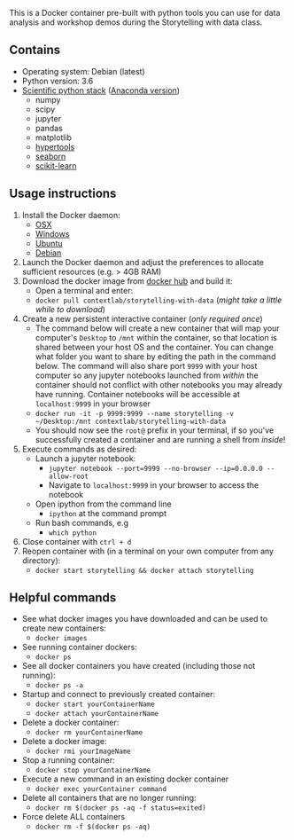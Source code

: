 This is a Docker container pre-built with python tools you can use for data analysis and workshop demos during the Storytelling with data class.

## Contains
- Operating system: Debian (latest)
- Python version: 3.6
- [Scientific python stack](https://www.scipy.org/about.html) ([Anaconda version](https://www.continuum.io/what-is-anaconda))
  - numpy
  - scipy
  - jupyter
  - pandas
  - matplotlib
  - [hypertools](http://hypertools.readthedocs.io/en/latest/index.html)  
  - [seaborn](http://seaborn.pydata.org/)
  - [scikit-learn](http://scikit-learn.org/stable/index.html)

## Usage instructions  

1. Install the Docker daemon:
    - [OSX](https://docs.docker.com/docker-for-mac/install/#download-docker-for-mac)
    - [Windows](https://docs.docker.com/docker-for-windows/install/)
    - [Ubuntu](https://docs.docker.com/engine/installation/linux/docker-ce/ubuntu/)
    - [Debian](https://docs.docker.com/engine/installation/linux/docker-ce/debian/)
2. Launch the Docker daemon and adjust the preferences to allocate sufficient resources (e.g. > 4GB RAM)
3. Download the docker image from [docker hub](https://hub.docker.com/r/contextlab/storytelling-with-data/) and build it:
    - Open a terminal and enter:
    - `docker pull contextlab/storytelling-with-data` (*might take a little while to download*)
4. Create a new persistent interactive container (*only required once*)
    - The command below will create a new container that will map your computer's `Desktop` to `/mnt` within the container, so that location is shared between your host OS and the container. You can change what folder you want to share by editing the path in the command below. The command will also share port `9999` with your host computer so any jupyter notebooks launched from *within* the container should not conflict with other notebooks you may already have running. Container notebooks will be accessible at `localhost:9999` in your browser
    - `docker run -it -p 9999:9999 --name storytelling -v ~/Desktop:/mnt contextlab/storytelling-with-data `
    - You should now see the `root@` prefix in your terminal, if so you've successfully created a container and are running a shell from *inside*!
5. Execute commands as desired:
    - Launch a jupyter notebook:
        - `jupyter notebook --port=9999 --no-browser --ip=0.0.0.0 --allow-root`
        - Navigate to `localhost:9999` in your browser to access the notebook
    - Open ipython from the command line
        - `ipython` at the command prompt
    - Run bash commands, e.g
        - `which python`
6. Close container with `ctrl + d`
7. Reopen container with (in a terminal on your own computer from any directory):
    - `docker start storytelling && docker attach storytelling`


## Helpful commands

- See what docker images you have downloaded and can be used to create new containers:  
	+ `docker images`  
- See running container dockers:  
	+ `docker ps`  
- See all docker containers you have created (including those not running):  
	+ `docker ps -a`
- Startup and connect to previously created container:
	+ `docker start yourContainerName`
	+ `docker attach yourContainerName`
- Delete a docker container:  
	+ `docker rm yourContainerName`  
- Delete a docker image:  
	+ `docker rmi yourImageName`  
- Stop a running container:  
	+ `docker stop yourContainerName`
- Execute a new command in an existing docker container
	+ `docker exec yourContainer command`
- Delete all containers that are no longer running:
	+ `docker rm $(docker ps -aq -f status=exited)`
- Force delete ALL containers
	+ `docker rm -f $(docker ps -aq)`
